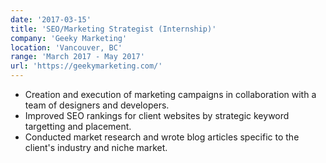 ```yaml
---
date: '2017-03-15'
title: 'SEO/Marketing Strategist (Internship)'
company: 'Geeky Marketing'
location: 'Vancouver, BC'
range: 'March 2017 - May 2017'
url: 'https://geekymarketing.com/'
---
```


- Creation and execution of marketing campaigns in collaboration with a team of designers and developers.
- Improved SEO rankings for client websites by strategic keyword targetting and placement.
- Conducted market research and wrote blog articles specific to the client's industry and niche market.
